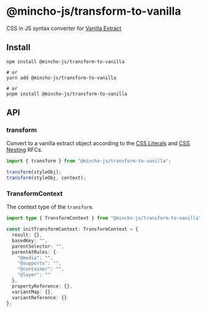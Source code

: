 # @mincho-js/transform-to-vanilla

CSS in JS syntax converter for [Vanilla Extract](https://github.com/vanilla-extract-css/vanilla-extract)

## Install

```shell
npm install @mincho-js/transform-to-vanilla

# or
yarn add @mincho-js/transform-to-vanilla

# or
pnpm install @mincho-js/transform-to-vanilla
```

## API

### transform

Convert to a vanilla extract object according to the [CSS Literals](https://github.com/mincho-js/working-group/blob/main/text/000-css-literals.md) and [CSS Nesting](https://github.com/mincho-js/working-group/blob/main/text/001-css-nesting.md) RFCs.

```typescript
import { transform } from "@mincho-js/transform-to-vanilla";

transform(styleObj);
transform(styleObj, context);
```

### TransformContext

The context type of the `transform`.

```typescript
import type { TransformContext } from "@mincho-js/transform-to-vanilla";

const initTransformContext: TransformContext = {
  result: {},
  basedKey: "",
  parentSelector: "",
  parentAtRules: {
    "@media": "",
    "@supports": "",
    "@container": "",
    "@layer": ""
  },
  propertyReference: {},
  variantMap: {},
  variantReference: {}
};
```
